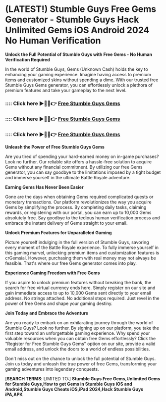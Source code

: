 # **(LATEST!) Stumble Guys Free Gems Generator - Stumble Guys Hack Unlimited Gems iOS Android 2024 No Human Verification**

**Unlock the Full Potential of Stumble Guys with Free Gems - No Human Verification Required**

In the world of Stumble Guys, Gems (Unknown Cash) holds the key to enhancing your gaming experience. Imagine having access to premium items and customized skins without spending a dime. With our trusted free Stumble Guys Gems generator, you can effortlessly unlock a plethora of premium features and take your gameplay to the next level.

### :::: Click here ►🔴✅👉 <a href="https://lookerstudio.google.com/s/sBRHSPWnSAo">Free Stumble Guys Gems</a>

### :::: Click here ►🔴✅👉 <a href="https://lookerstudio.google.com/s/sBRHSPWnSAo">Free Stumble Guys Gems</a>

### :::: Click here ►🔴✅👉 <a href="https://lookerstudio.google.com/s/sBRHSPWnSAo">Free Stumble Guys Gems</a>

**Unleash the Power of Free Stumble Guys Gems**

Are you tired of spending your hard-earned money on in-game purchases? Look no further. Our reliable site offers a hassle-free solution to acquire Gems without any financial commitment. By utilizing our free Gems generator, you can say goodbye to the limitations imposed by a tight budget and immerse yourself in the ultimate Battle Royale adventure.

**Earning Gems Has Never Been Easier**

Gone are the days when obtaining Gems required complicated quests or monetary transactions. Our platform revolutionizes the way you acquire Gems by simplifying the process. By completing daily tasks, claiming rewards, or registering with our portal, you can earn up to 10,000 Gems absolutely free. Say goodbye to the tedious human verification process and embrace the instant delivery of Gems straight to your email.

**Unlock Premium Features for Unparalleled Gaming**

Picture yourself indulging in the full version of Stumble Guys, savoring every moment of the Battle Royale experience. To fully immerse yourself in this gaming marvel, unlocking premium items and customization features is crGemsial. However, purchasing them with real money may not always be feasible. That's where our free Gems generator comes into play.

**Experience Gaming Freedom with Free Gems**

If you aspire to unlock premium features without breaking the bank, the search for free virtual currency ends here. Simply register on our site and gain immediate access to up to 10,000 Gems sent directly to your email address. No strings attached. No additional steps required. Just revel in the power of free Gems and shape your gaming destiny.

**Join Today and Embrace the Adventure**

Are you ready to embark on an exhilarating journey through the world of Stumble Guys? Look no further. By signing up on our platform, you take the first step toward an unforgettable gaming experience. Why spend your valuable resources when you can obtain free Gems effortlessly? Click the "Register for Free Stumble Guys Gems" option on our site, provide a valid email address, and unlock the doors to a world of endless possibilities.

Don't miss out on the chance to unlock the full potential of Stumble Guys. Join us today and unleash the true power of free Gems, transforming your gaming adventures into legendary conquests.



[**SEARCH TERMS**: LIMITED TO:] **Stumble Guys Free Gems,Unlimited Gems for Stumble Guys,How to get Gems in Stumble Guys iOS and Android,Stumble Guys Cheats iOS,iPad 2024,Hack Stumble Guys iPA,APK**